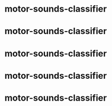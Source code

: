 # motor-sounds-classifier
# motor-sounds-classifier
# motor-sounds-classifier
# motor-sounds-classifier
# motor-sounds-classifier
